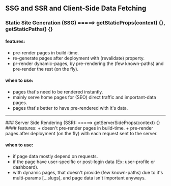 ## SSG and SSR and Client-Side Data Fetching
### Static Site Generation (SSG) =====> getStaticProps(context) {}, getStaticPaths() {}
#### features:
+ pre-render pages in build-time.
+ re-generate pages after deployment with (revalidate) property.
+ pr-render dynamic-pages, by pre-rendering the (few known-paths) and pre-render the rest (on the fly).

#### when to use:
+ pages that's need to be rendered instantly.
+ mainly serve home pages for (SEO) direct traffic and important-data pages. 
+ pages that's better to have pre-rendered with it's data.
<hr>
### Server Side Rendering (SSR): =====> getServerSideProps(context) {}
#### features:
+ doesn't pre-render pages in build-time.
+ pre-render pages after deployment (on the fly) with each request sent to the server.

#### when to use:
+ if page data mostly depend on requests.
+ if the page have user-specific or post-login data (Ex: user-profile or dashboard).
+ with dynamic pages, that doesn't provide (few known-paths) due to it's multi-params [...slugs], and 
  page data isn't important anyways.
